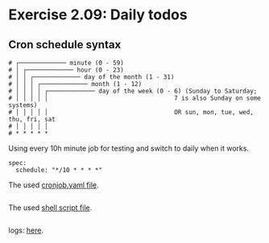 # Exercise 2.09: Daily todos

## Cron schedule syntax
```
# ┌───────────── minute (0 - 59)
# │ ┌───────────── hour (0 - 23)
# │ │ ┌───────────── day of the month (1 - 31)
# │ │ │ ┌───────────── month (1 - 12)
# │ │ │ │ ┌───────────── day of the week (0 - 6) (Sunday to Saturday;
# │ │ │ │ │                                   7 is also Sunday on some systems)
# │ │ │ │ │                                   OR sun, mon, tue, wed, thu, fri, sat
# │ │ │ │ │
# * * * * *
```
Using every 10h minute job for testing and switch to daily when it works.
```
spec:
  schedule: "*/10 * * * *"
```

The used [cronjob.yaml file](./daily-todos/manifests/cronjob.yaml).
```
```

The used [shell script file](./daily-todos/).
```
```


logs:
[here](./e209.txt).
